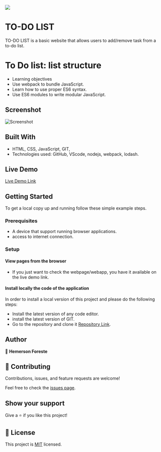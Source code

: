 ![](https://img.shields.io/badge/Microverse-blueviolet)

# TO-DO LIST
TO-DO LIST is a basic website that allows users to add/remove task from a to-do list. 

# To Do list: list structure
- Learning objectives
- Use webpack to bundle JavaScript.
- Learn how to use proper ES6 syntax.
- Use ES6 modules to write modular JavaScript.

## Screenshot

![Screenshot](Screenshot.png)

## Built With

- HTML, CSS, JavaScript, GIT,
- Technologies used: GitHub, VScode, nodejs, webpack, lodash.

## Live Demo

[Live Demo Link](https://forhemer.github.io/To-Do-List/)


## Getting Started

To get a local copy up and running follow these simple example steps.

### Prerequisites

- A device that support running browser applications.
- access to internet connection.


### Setup

#### View pages from the browser

- If you just want to check the webpage/webapp, you have it available on the live demo link.

#### Install locally the code of the application

In order to install a local version of this project and please do the following steps:
- Install the latest version of any code editor.
- install the latest version of GIT.
- Go to the repository and clone it [Repository Link](https://github.com/ForHemer/To-Do-List).


## Author


👤 **Hemerson Foreste**



## 🤝 Contributing

Contributions, issues, and feature requests are welcome!

Feel free to check the [issues page](https://github.com/ForHemer/To-Do-List/issues).

## Show your support

Give a ⭐️ if you like this project!

## 📝 License

This project is [MIT](LICENCE.md) licensed.
